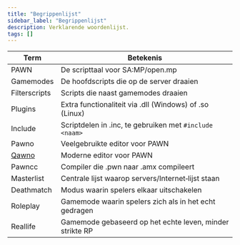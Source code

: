 ```yaml
---
title: "Begrippenlijst"
sidebar_label: "Begrippenlijst"
description: Verklarende woordenlijst.
tags: []
---
```


| Term | Betekenis |
| --- | --- |
| PAWN | De scripttaal voor SA:MP/open.mp |
| Gamemodes | De hoofdscripts die op de server draaien |
| Filterscripts | Scripts die naast gamemodes draaien |
| Plugins | Extra functionaliteit via .dll (Windows) of .so (Linux) |
| Include | Scriptdelen in .inc, te gebruiken met `#include <naam>` |
| Pawno | Veelgebruikte editor voor PAWN |
| [Qawno](https://github.com/openmultiplayer/qawno) | Moderne editor voor PAWN |
| Pawncc | Compiler die .pwn naar .amx compileert |
| Masterlist | Centrale lijst waarop servers/Internet‑lijst staan |
| Deathmatch | Modus waarin spelers elkaar uitschakelen |
| Roleplay | Gamemode waarin spelers zich als in het echt gedragen |
| Reallife | Gamemode gebaseerd op het echte leven, minder strikte RP |


